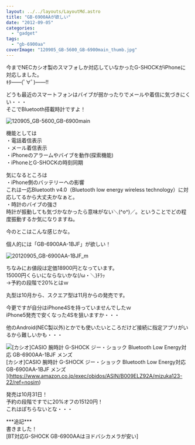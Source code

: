 ```yaml
---
layout: ../../layouts/LayoutMd.astro
title: "GB-6900AAが欲しい"
date: "2012-09-05"
categories: 
  - "gadget"
tags: 
  - "gb-6900aa"
coverImage: "120905_GB-5600_GB-6900main_thumb.jpg"
---
```


今までNECカシオ製のスマフォしか対応していなかったG-SHOCKがiPhoneに対応しました。  
ｷﾀ――(ﾟ∀ﾟ)――!!

どうも最近のスマートフォンはバイブが弱かったりでメールや着信に気づきにくい・・・  
そこでBluetooth搭載時計ですよ！

![120905_GB-5600_GB-6900main](/archive/images/120905_GB-5600_GB-6900main_thumb.jpg "120905_GB-5600_GB-6900main")


機能としては  
・電話着信表示  
・メール着信表示  
・iPhoneのアラームやバイブを動作(探索機能)  
・iPhoneとG-SHOCKの時刻同期

気になるところは  
・iPhone側のバッテリーへの影響  
これは一応Bluetooth v4.0（Bluetooth low energy wireless technology）に対応してるから大丈夫かなぁと。  
・時計のバイブの強さ  
時計が振動しても気づかなかったら意味がない＼(^o^)／。ということでどの程度振動するか気になりますね。

今のとこはこんな感じかな。

個人的には「GB-6900AA-1BJF」が欲しい！

![20120905_GB-6900AA-1BJF_m](/archive/images/20120905_GB-6900AA-1BJF_m_thumb.jpg "20120905_GB-6900AA-1BJF_m")


ちなみにお値段は定価18900円となっています。  
15000円くらいにならないかな(/ω・＼)ﾁﾗｯ  
→予約の段階で20%とはｗ

丸型は10月から、スクエア型は11月からの発売です。

今更ですが自分はiPhone4Sを持っていませんでしたｗ  
iPhone5発売で安くなった4Sを狙いますか・・・

他のAndroid(NEC製以外)とかでも使いたいところだけど接続に指定アプリがいるから難しいかも・・・

![[カシオ]CASIO 腕時計 G-SHOCK ジー・ショック Bluetooth Low Energy対応   GB-6900AA-1BJF メンズ](/archive/images/41z3vvsyxhL._SL75_.jpg)  
\[カシオ\]CASIO 腕時計 G-SHOCK ジー・ショック Bluetooth Low Energy対応 GB-6900AA-1BJF メンズ  
](https://www.amazon.co.jp/exec/obidos/ASIN/B009ELZ92A/mizuka123-22/ref=nosim)

発売は10月31日！  
予約の段階ですでに20%オフの15120円！  
これはぽちらないとな・・・  
  
\*\*\*追記\*\*\*  
書きました！  
[BT対応G-SHOCK GB-6900AAはヨドバシカメラが安い]
